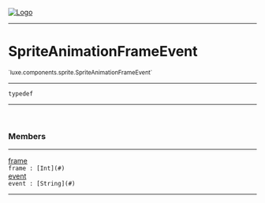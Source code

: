 
[![Logo](../../../../images/logo.png)](../../../../api/index.html)

---



<h1>SpriteAnimationFrameEvent</h1>
<small>`luxe.components.sprite.SpriteAnimationFrameEvent`</small>



---

`typedef`


---


&nbsp;
&nbsp;







<h3>Members</h3> <hr/><span class="member apipage">
                <a name="frame"><a class="lift" href="#frame">frame</a></a><div class="clear"></div>
                <code class="signature apipage">frame : [Int](#)</code><br/></span>
            <span class="small_desc_flat"></span><span class="member apipage">
                <a name="event"><a class="lift" href="#event">event</a></a><div class="clear"></div>
                <code class="signature apipage">event : [String](#)</code><br/></span>
            <span class="small_desc_flat"></span>








---

&nbsp;
&nbsp;
&nbsp;
&nbsp;